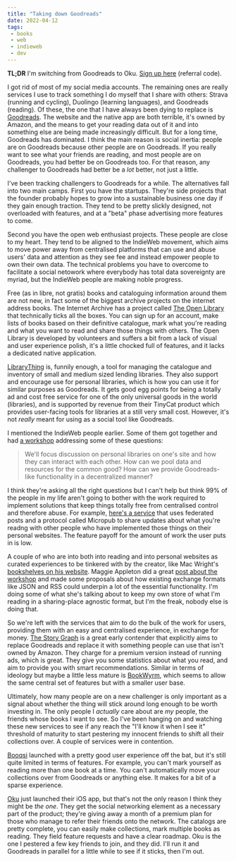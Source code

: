 ```yaml
---
title: "Taking down Goodreads"
date: 2022-04-12
tags:
 - books
 - web
 - indieweb
 - dev
---
```


**TL;DR** I'm switching from Goodreads to Oku. [Sign up here][11] (referral code).

I got rid of most of my social media accounts. The remaining ones are really services I use to track something I do myself that I share with others: Strava (running and cycling), Duolingo (learning languages), and Goodreads (reading). Of these, the one that I have always been dying to replace is [Goodreads][1]. The website and the native app are both terrible, it's owned by Amazon, and the means to get your reading data out of it and into something else are being made increasingly difficult. But for a long time, Goodreads has dominated. I think the main reason is social inertia: people are on Goodreads because other people are on Goodreads. If you really want to see what your friends are reading, and most people are on Goodreads, you had better be on Goodreads too. For that reason, any challenger to Goodreads had better be a *lot* better, not just a little.

I've been tracking challengers to Goodreads for a while. The alternatives fall into two main camps. First you have the startups. They're side projects that the founder probably hopes to grow into a sustainable business one day if they gain enough traction. They tend to be pretty slickly designed, not overloaded with features, and at a "beta" phase advertising more features to come.

Second you have the open web enthusiast projects. These people are close to my heart. They tend to be aligned to the IndieWeb movement, which aims to move power away from centralised platforms that can use and abuse users' data and attention as they see fee and instead empower people to own their own data. The technical problems you have to overcome to facilitate a social netowork where everybody has total data sovereignty are myriad, but the IndieWeb people are making noble progress.

Free (as in libre, not gratis) books and cataloguing information around them are not new, in fact some of the biggest archive projects on the internet address books. The Internet Archive has a project called [The Open Library][9] that technically ticks all the boxes. You can sign up for an account, make lists of books based on their definitive catalogue, mark what you're reading and what you want to read and share those things with others. The Open Library is developed by volunteers and suffers a bit from a lack of visual and user experience polish, it's a little chocked full of features, and it lacks a dedicated native application.

[LibraryThing][2] is, funnily enough, a tool for managing the catalogue and inventory of small and medium sized lending libraries. They also support and encourage use for personal libraries, which is how you can use it for similar purposes as Goodreads. It gets good egg points for being a totally ad and cost free service for one of the only universal goods in the world (libraries), and is supported by revenue from their TinyCat product which provides user-facing tools for libraries at a still very small cost. However, it's not *really* meant for using as a social tool like Goodreads.

I mentioned the IndieWeb people earlier. Some of them got together and had [a workshop][12] addressing some of these questions:

> We'll focus discussion on personal libraries on one's site and how they can interact with each other. How can we pool data and resources for the common good? How can we provide Goodreads-like functionality in a decentralized manner?

I think they're asking all the right questions but I can't help but think 99% of the people in my life aren't going to bother with the work required to implement solutions that keep things totally free from centralised control and therefore abuse. For example, [here's a service][6] that uses federated posts and a protocol called Micropub to share updates about what you're readng with other people who have implemented those things on their personal websites. The feature payoff for the amount of work the user puts in is low.

A couple of who are into both into reading and into personal websites as curated experiences to be tinkered with by the creator, like Mac Wright's [bookshelves on his website][7]. Maggie Appleton did a great [post about the workshop][8] and made some proposals about how existing exchange formats like JSON and RSS could underpin a lot of the essential functionality. I'm doing some of what she's talking about to keep my own store of what I'm reading in a sharing-place agnostic format, but I'm the freak, nobody else is doing that.

So we're left with the services that aim to do the bulk of the work for users, providing them with an easy and centralised experience, in exchange for money. [The Story Graph][3] is a great early contender that explicitly aims to replace Goodreads and replace it with something people can use that isn't owned by Amazon. They charge for a premium version instead of running ads, which is great. They give you some statistics about what you read, and aim to provide you with smart recommendations. Similar in terms of ideology but maybe a little less mature is [BookWyrm][10], which seems to allow the same central set of features but with a smaller user base.

Ultimately, how many people are on a new challenger is only important as a signal about whether the thing will stick around long enough to be worth investing in. The only people I *actually* care about are *my* people, the friends whose books I want to see. So I've been hanging on and watching these new services to see if any reach the "I'll know it when I see it" threshold of maturity to start pestering my innocent friends to shift all their collections over. A couple of services were in contention.

[Booqsi][4] launched with a pretty good user experience off the bat, but it's still quite limited in terms of features. For example, you can't mark yourself as reading more than one book at a time. You can't automatically move your collections over from Goodreads or anything else. It makes for a bit of a sparse experience.

[Oku][5] just launched their iOS app, but that's not the only reason I think they might be *the one*. They get the social networking element as a necessary part of the product; they're giving away a month of a premium plan for those who manage to refer their friends onto the network. The catalogs are pretty complete, you can easily make collections, mark multiple books as reading. They field feature requests and have a clear roadmap. Oku is the one I pestered a few key friends to join, and they did. I'll run it and Goodreads in parallel for a little while to see if it sticks, then I'm out.

[1]:https://www.goodreads.com
[2]:https://www.librarything.com
[3]:https://thestorygraph.com
[4]:https://booqsi.com
[5]:https://oku.club
[6]:https://indiebookclub.biz
[7]:https://macwright.com/2022/02/24/indie-bookshelves.html
[8]:https://maggieappleton.com/interoperable-libraries
[9]:https://openlibrary.org
[10]:https://joinbookwyrm.com
[11]:https://oku.club/join?invitedBy=jackreid&inviteCode=hzwdiJM
[12]:https://events.indieweb.org/2022/02/personal-libraries-pop-up-session-Wax8N17zQuY0

